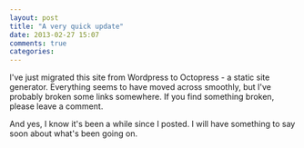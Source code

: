 ```yaml
---
layout: post
title: "A very quick update"
date: 2013-02-27 15:07
comments: true
categories: 
---
```


I've just migrated this site from Wordpress to Octopress - a static site generator. Everything seems to have moved across smoothly, but I've probably broken some links somewhere. If you find something broken, please leave a comment.

And yes, I know it's been a while since I posted. I will have something to say soon about what's been going on.